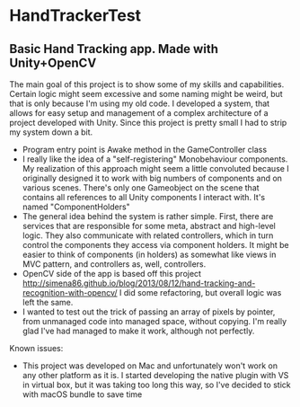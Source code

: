 # HandTrackerTest
## Basic Hand Tracking app. Made with Unity+OpenCV

The main goal of this project is to show some of my skills and capabilities. Certain logic might seem excessive and some naming might be weird, but that is only because I'm using my old code. I developed a system, that allows for easy setup and management of a complex architecture of a project developed with Unity. Since this project is pretty small I had to strip my system down a bit. 

- Program entry point is Awake method in the GameController class
- I really like the idea of a "self-registering" Monobehaviour components. My realization of this approach might seem a little convoluted because I originally designed it to work with big numbers of components and on various scenes. There's only one Gameobject on the scene that contains all references to all Unity components I interact with. It's named "ComponentHolders"
- The general idea behind the system is rather simple. First, there are services that are responsible for some meta, abstract and high-level logic. They also communicate with related controllers, which in turn control the components they access via component holders. It might be easier to think of components (in holders) as somewhat like views in MVC pattern, and controllers as, well, controllers.
- OpenCV side of the app is based off this project http://simena86.github.io/blog/2013/08/12/hand-tracking-and-recognition-with-opencv/
I did some refactoring, but overall logic was left the same.
- I wanted to test out the trick of passing an array of pixels by pointer,  from unmanaged code into managed space, without copying. I'm really glad I've had managed to make it work, although not perfectly.

Known issues:
- This project was developed on Mac and unfortunately won't work on any other platform as it is. I started developing the native plugin with VS in virtual box, but it was taking too long this way, so I've decided to stick with macOS bundle to save time
